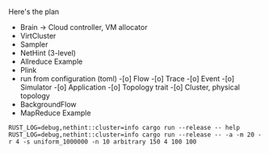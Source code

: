 Here's the plan

- Brain -> Cloud controller, VM allocator
- VirtCluster
- Sampler
- NetHint (3-level)
- Allreduce Example
- Plink
- run from configuration (toml)
-[o] Flow
-[o] Trace
-[o] Event
-[o] Simulator
-[o] Application
-[o] Topology trait
-[o] Cluster, physical topology
- BackgroundFlow
- MapReduce Example


```
RUST_LOG=debug,nethint::cluster=info cargo run --release -- help
RUST_LOG=debug,nethint::cluster=info cargo run --release -- -a -m 20 -r 4 -s uniform_1000000 -n 10 arbitrary 150 4 100 100
```
